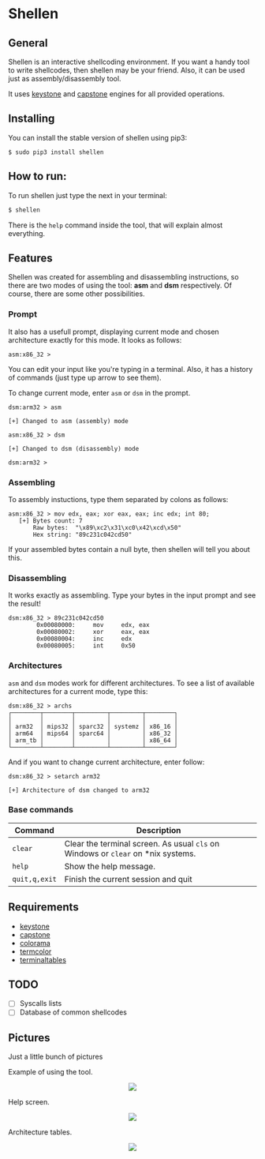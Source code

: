 # Shellen

## General
Shellen is an interactive shellcoding environment. If you want a handy tool to write shellcodes, then shellen may be your friend. Also, it can be used just as assembly/disassembly tool.

It uses [keystone](https://github.com/keystone-engine/keystone) and [capstone](https://github.com/aquynh/capstone) engines for all provided operations.

## Installing
You can install the stable version of shellen using pip3:
```
$ sudo pip3 install shellen
```

## How to run:
To run shellen just type the next in your terminal:
```sh
$ shellen
```
There is the ```help``` command inside the tool, that will explain almost everything.

## Features
Shellen was created for assembling and disassembling instructions, so there are two modes of using the tool: **asm** and **dsm** respectively. Of course, there are some other possibilities.

### Prompt
It also has a usefull prompt, displaying current mode and chosen architecture exactly for this mode. It looks as follows:
```
asm:x86_32 >
```
You can edit your input like you're typing in a terminal. Also, it has a history of commands (just type up arrow to see them).

To change current mode, enter ```asm``` or ```dsm``` in the prompt.
```
dsm:arm32 > asm

[+] Changed to asm (assembly) mode

asm:x86_32 > dsm

[+] Changed to dsm (disassembly) mode

dsm:arm32 > 
```

### Assembling
To assembly instuctions, type them separated by colons as follows:
```
asm:x86_32 > mov edx, eax; xor eax, eax; inc edx; int 80;
   [+] Bytes count: 7
       Raw bytes:  "\x89\xc2\x31\xc0\x42\xcd\x50"
       Hex string: "89c231c042cd50"
```
If your assembled bytes contain a null byte, then shellen will tell you about this.

### Disassembling
It works exactly as assembling. Type your bytes in the input prompt and see the result!
```
dsm:x86_32 > 89c231c042cd50
        0x00080000:     mov     edx, eax
        0x00080002:     xor     eax, eax
        0x00080004:     inc     edx
        0x00080005:     int     0x50
```

### Architectures
```asm``` and ```dsm``` modes work for different architectures. To see a list of available architectures for a current mode, type this:
```
dsm:x86_32 > archs
┌────────┬────────┬─────────┬─────────┬────────┐
│        │        │         │         │        │
│ arm32  │ mips32 │ sparc32 │ systemz │ x86_16 │
│ arm64  │ mips64 │ sparc64 │         │ x86_32 │
│ arm_tb │        │         │         │ x86_64 │
└────────┴────────┴─────────┴─────────┴────────┘
```

And if you want to change current architecture, enter follow:
```
dsm:x86_32 > setarch arm32

[+] Architecture of dsm changed to arm32
```

### Base commands
Command | Description
------- | -----------
```clear``` | Clear the terminal screen. As usual ```cls``` on Windows or ```clear``` on *nix systems.
```help``` | Show the help message.
```quit,q,exit``` | Finish the current session and quit


## Requirements
- [keystone](https://github.com/keystone-engine/keystone)
- [capstone](https://github.com/aquynh/capstone)
- [colorama](https://github.com/tartley/colorama)
- [termcolor](https://pypi.python.org/pypi/termcolor)
- [terminaltables](https://github.com/Robpol86/terminaltables)


## TODO
- [ ] Syscalls lists
- [ ] Database of common shellcodes

## Pictures
Just a little bunch of pictures

Example of using the tool.
<p align="center">
  <img src="screens/use.png">
</p>

Help screen.
<p align="center">
  <img src="screens/help.png">
</p>

Architecture tables.
<p align="center">
  <img src="screens/tables.png">
</p>
